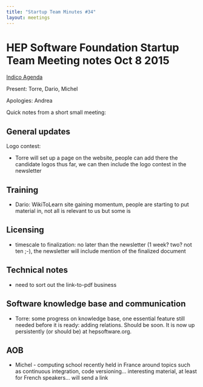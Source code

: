 ```yaml
---
title: "Startup Team Minutes #34"
layout: meetings
---
```


# HEP Software Foundation Startup Team Meeting notes Oct 8 2015

[Indico Agenda](https://indico.cern.ch/event/453157/)

Present: Torre, Dario, Michel

Apologies: Andrea

Quick notes from a short small meeting:

## General updates

Logo contest:

- Torre will set up a page on the website, people can add there the candidate logos thus far, we can then include the logo contest in the newsletter

## Training

- Dario: WikiToLearn site gaining momentum, people are starting to put material in, not all is relevant to us but some is


## Licensing

- timescale to finalization: no later than the newsletter (1 week? two? not ten ;-), the newsletter will include mention of the finalized document

## Technical notes

- need to sort out the link-to-pdf business

## Software knowledge base and communication

- Torre: some progress on knowledge base, one essential feature still needed before it is ready: adding relations. Should be soon. It is now up persistently (or should be) at hepsoftware.org.


## AOB

- Michel - computing school recently held in France around topics such as continuous integration, code versioning... interesting material, at least for French speakers... will send a link
